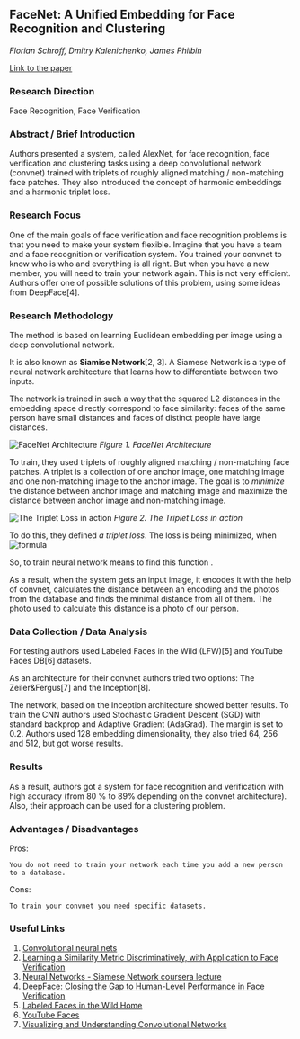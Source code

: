 ## FaceNet: A Unified Embedding for Face Recognition and Clustering
*Florian Schroff, Dmitry Kalenichenko, James Philbin*

[Link to the paper](https://arxiv.org/abs/1503.03832)

### Research Direction

Face Recognition, Face Verification


### Abstract / Brief Introduction

Authors presented a system, called AlexNet, for face recognition, face verification and clustering tasks using a deep convolutional network (convnet) trained with triplets of roughly aligned matching / non-matching face patches. They also introduced the concept of harmonic embeddings and a harmonic triplet loss.


### Research Focus

One of the main goals of face verification and face recognition problems is that you need to make your system flexible. Imagine that you have a team and a face recognition or verification system. You trained your convnet to know who is who and everything is all right. But when you have a new member, you will need to train your network again. This is not very efficient. Authors offer one of possible solutions of this problem, using some ideas from DeepFace[4].


### Research Methodology

The method is based on learning Euclidean embedding per image using a deep convolutional network.

It is also known as **Siamise Network**[2, 3]. A Siamese Network is a type of neural network architecture that learns how to differentiate between two inputs.

The network is trained in such a way that the squared L2 distances in the embedding space directly correspond to face similarity: faces of the same person have small distances and faces of distinct people have large distances.

![FaceNet Architecture](https://github.com/wildOsprey/papers_notes/blob/master/images/facenet/facenet_architecture.png)
*Figure 1. FaceNet Architecture*


To train, they used triplets of roughly aligned matching / non-matching face patches. A triplet is a collection of one anchor image, one matching image and one non-matching image to the anchor image. The goal is to *minimize* the distance between anchor image and matching image and maximize the distance between anchor image and non-matching image.

![The Triplet Loss in action](https://github.com/wildOsprey/papers_notes/blob/master/images/facenet/triplet_loss.png)
*Figure 2. The Triplet Loss in action*


To do this, they defined *a triplet loss*. The loss is being minimized, when ![formula](https://github.com/wildOsprey/papers_notes/blob/master/images/facenet/formula.png)

So, to train neural network means to find this function .

As a result, when the system gets an input image, it encodes it with the help of convnet, calculates the distance between an encoding and the photos from the database and finds the minimal distance from all of them. The photo used to calculate this distance is a photo of our person.



### Data Collection / Data Analysis

For testing authors used Labeled Faces in the Wild (LFW)[5] and YouTube Faces DB[6] datasets.

As an architecture for their convnet authors tried two options: The Zeiler&Fergus[7] and the Inception[8].

The network, based on the Inception architecture showed better results. To train the CNN authors used Stochastic Gradient Descent (SGD) with standard backprop and Adaptive Gradient (AdaGrad). The margin is set to 0.2. Authors used 128 embedding dimensionality, they also tried 64, 256 and 512, but got worse results.


### Results

As a result, authors got a system for face recognition and verification with high accuracy (from 80 % to 89% depending on the convnet architecture). Also, their approach can be used for a clustering problem. 


### Advantages / Disadvantages

Pros:

	You do not need to train your network each time you add a new person to a database.

Cons:

	To train your convnet you need specific datasets.


### Useful Links

1. [Convolutional neural nets](https://www.coursera.org/learn/convolutional-neural-networks)
2. [Learning a Similarity Metric Discriminatively, with Application to Face Verification](http://yann.lecun.com/exdb/publis/pdf/chopra-05.pdf)
3. [Neural Networks - Siamese Network coursera lecture](https://www.youtube.com/watch?v=AKyHGzCSEK4)
4. [DeepFace: Closing the Gap to Human-Level Performance in Face Verification](https://www.cs.toronto.edu/~ranzato/publications/taigman_cvpr14.pdf)
5. [Labeled Faces in the Wild Home](http://vis-www.cs.umass.edu/lfw/)
6. [YouTube Faces](https://www.cs.tau.ac.il/~wolf/ytfaces/)
7. [Visualizing and Understanding Convolutional Networks](https://arxiv.org/pdf/1311.2901v3.pdf)





